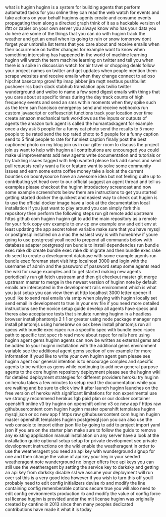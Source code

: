 what is huginn huginn is a system for building agents that perform automated tasks for you online they can read the web watch for events and take actions on your behalf huginns agents create and consume events propagating them along a directed graph think of it as a hackable version of ifttt or zapier on your own server you always know who has your data you do here are some of the things that you can do with huginn track the weather and get an email when its going to rain or snow tomorrow dont forget your umbrella list terms that you care about and receive emails when their occurrence on twitter changes for example want to know when something interesting has happened in the world of machine learning huginn will watch the term machine learning on twitter and tell you when there is a spike in discussion watch for air travel or shopping deals follow your project names on twitter and get updates when people mention them scrape websites and receive emails when they change connect to adioso hipchat basecamp growl ftp imap jabber jira mqtt nextbus pushbullet pushover rss bash slack stubhub translation apis twilio twitter wunderground and weibo to name a few send digest emails with things that you care about at specific times during the day track counts of high frequency events and send an sms within moments when they spike such as the term san francisco emergency send and receive webhooks run custom javascript or coffeescript functions track your location over time create amazon mechanical turk workflows as the inputs or outputs of agents the amazon turk agent is called the humantaskagent for example once a day ask 5 people for a funny cat photo send the results to 5 more people to be rated send the top rated photo to 5 people for a funny caption send to 5 final people to rate for funniest caption finally post the best captioned photo on my blog join us in our gitter room to discuss the project join us want to help with huginn all contributions are encouraged you could make ui improvements add new agents write documentation and tutorials or try tackling issues tagged with help wanted please fork add specs and send pull requests really want a fix or feature want to solve some community issues and earn some extra coffee money take a look at the current bounties on bountysource have an awesome idea but not feeling quite up to contributing yet head over to our official suggest an agent thread and tell us examples please checkout the huginn introductory screencast and now some example screenshots below them are instructions to get you started getting started docker the quickest and easiest way to check out huginn is to use the official docker image have a look at the documentation local installation if you just want to play around you can simply fork this repository then perform the following steps run git remote add upstream https github com huginn huginn git to add the main repository as a remote for your fork copy env example to env cp env example env and edit env at least updating the app secret token variable make sure that you have mysql or postgresql installed on a mac the easiest way is with homebrew if youre going to use postgresql youll need to prepend all commands below with database adapter postgresql run bundle to install dependencies run bundle exec rake db create bundle exec rake db migrate and then bundle exec rake db seed to create a development database with some example agents run bundle exec foreman start visit http localhost 3000 and login with the username of admin and the password of password setup some agents read the wiki for usage examples and to get started making new agents periodically run git fetch upstream and then git checkout master git merge upstream master to merge in the newest version of huginn note by default emails are intercepted in the development rails environment which is what you just setup you can view them at http localhost 3000 letter opener if youd like to send real emails via smtp when playing with huginn locally set send email in development to true in your env file if you need more detailed instructions see the novice setup guide develop all agents have specs and theres also acceptance tests that simulate running huginn in a headless browser install phantomjs 2 1 1 or greater using node package manager npm install phantomjs using homebrew on osx brew install phantomjs run all specs with bundle exec rspec run a specific spec with bundle exec rspec path to specific test spec rb read more about rspec for rails here using huginn agent gems huginn agents can now be written as external gems and be added to your huginn installation with the additional gems environment variable see the additional agent gems section of env example for more information if youd like to write your own huginn agent gem please see huginn agent our general intention is to encourage complex and specific agents to be written as gems while continuing to add new general purpose agents to the core huginn repository deployment please see the huginn wiki for detailed deployment strategies for different providers heroku try huginn on heroku takes a few minutes to setup read the documentation while you are waiting and be sure to click view it after launch huginn launches on the free version of heroku with significant limitations for non experimental use we strongly recommend herokus 1gb paid plan or our docker container openshift online v3 try huginn on openshift online v3 oc new app f https raw githubusercontent com huginn huginn master openshift templates huginn mysql json or oc new app f https raw githubusercontent com huginn huginn master openshift templates huginn postgresql json you can also use the web console to import either json file by going to add to project import yaml json if you are on the starter plan make sure to follow the guide to remove any existing application manual installation on any server have a look at the installation guide optional setup setup for private development see private development instructions on the wiki enable the weatheragent in order to use the weatheragent you need an api key with wunderground signup for one and then change the value of api key your key in your seeded weatheragent note wunderground no longer offers free api keys you can still use the weatheragent by setting the service key to darksky and getting an api key from darksky disable ssl we assume your deployment will run over ssl this is a very good idea however if you wish to turn this off youll probably need to edit config initializers devise rb and modify the line containing config rememberable options secure true you will also need to edit config environments production rb and modify the value of config force ssl license huginn is provided under the mit license huginn was originally created by cantino in 2013 since then many peoples dedicated contributions have made it what it is today